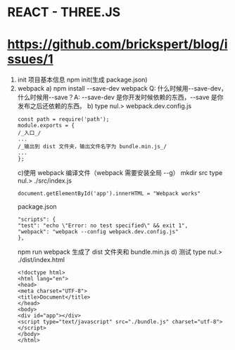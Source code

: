 # REACT - THREE.JS

# https://github.com/brickspert/blog/issues/1

1. init 项目基本信息
   npm init(生成 package.json)
2. webpack
   a) npm install --save-dev webpack
   Q: 什么时候用--save-dev，什么时候用--save？A: --save-dev 是你开发时候依赖的东西，--save 是你发布之后还依赖的东西。
   b) type nul.> webpack.dev.config.js
   ```
   const path = require('path');
   module.exports = {
   /_入口_/
   ...
   /_输出到 dist 文件夹，输出文件名字为 bundle.min.js_/
   ...
   };
   ```
   c)使用 webpack 编译文件（webpack 需要安装全局 --g）
   mkdir src
   type nul.> ./src/index.js
   ```
   document.getElementById('app').innerHTML = "Webpack works"
   ```
   package.json
   ```
   "scripts": {
   "test": "echo \"Error: no test specified\" && exit 1",
   "webpack": "webpack --config webpack.dev.config.js"
   },
   ```
   npm run webpack
   生成了 dist 文件夹和 bundle.min.js
   d) 测试
   type nul.> ./dist/index.html
   ```
   <!doctype html>
   <html lang="en">
   <head>
   <meta charset="UTF-8">
   <title>Document</title>
   </head>
   <body>
   <div id="app"></div>
   <script type="text/javascript" src="./bundle.js" charset="utf-8"></script>
   </body>
   </html>
   ```
